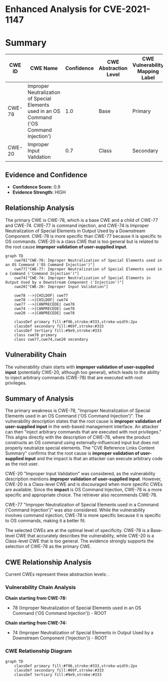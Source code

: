 # Enhanced Analysis for CVE-2021-1147

# Summary
| CWE ID | CWE Name | Confidence | CWE Abstraction Level | CWE Vulnerability Mapping Label | CWE-Vulnerability Mapping Notes |
|---|---|---|---|---|---|
| CWE-78 | Improper Neutralization of Special Elements used in an OS Command ('OS Command Injection') | 1.0 | Base | Primary | Allowed |
| CWE-20 | Improper Input Validation | 0.7 | Class | Secondary | Discouraged |

## Evidence and Confidence

*   **Confidence Score:** 0.9
*   **Evidence Strength:** HIGH

## Relationship Analysis
The primary CWE is CWE-78, which is a base CWE and a child of CWE-77 and CWE-74. CWE-77 is command injection, and CWE-74 is Improper Neutralization of Special Elements in Output Used by a Downstream Component. CWE-78 is more specific than CWE-77 because it is specific to OS commands. CWE-20 is a class CWE that is too general but is related to the root cause **improper validation of user-supplied input**.

```mermaid
graph TD
    cwe78["CWE-78: Improper Neutralization of Special Elements used in an OS Command ('OS Command Injection')"]
    cwe77["CWE-77: Improper Neutralization of Special Elements used in a Command ('Command Injection')"]
    cwe74["CWE-74: Improper Neutralization of Special Elements in Output Used by a Downstream Component ('Injection')"]
    cwe20["CWE-20: Improper Input Validation"]
    
    cwe78 -->|CHILDOF| cwe77
    cwe78 -->|CHILDOF| cwe74
    cwe77 -->|CANPRECEDE| cwe78
    cwe74 -->|CANPRECEDE| cwe78
    cwe20 -->|CANPRECEDE| cwe78
    
    classDef primary fill:#f96,stroke:#333,stroke-width:2px
    classDef secondary fill:#69f,stroke:#333
    classDef tertiary fill:#9e9,stroke:#333
    class cwe78 primary
    class cwe77,cwe74,cwe20 secondary
```

## Vulnerability Chain
The vulnerability chain starts with **improper validation of user-supplied input** (potentially CWE-20, although too general), which leads to the ability to inject arbitrary commands (CWE-78) that are executed with root privileges.

## Summary of Analysis
The primary weakness is CWE-78, "Improper Neutralization of Special Elements used in an OS Command ('OS Command Injection')". The vulnerability description states that the root cause is **improper validation of user-supplied input** in the web-based management interface. An attacker can then "inject arbitrary commands that are executed with root privileges." This aligns directly with the description of CWE-78, where the product constructs an OS command using externally-influenced input but does not properly neutralize special elements. The "CVE Reference Links Content Summary" confirms that the root cause is **improper validation of user-supplied input** and the impact is that an attacker can execute arbitrary code as the root user.

CWE-20 "Improper Input Validation" was considered, as the vulnerability description mentions **improper validation of user-supplied input**. However, CWE-20 is a Class-level CWE and is discouraged when more specific CWEs are available. Since the **impact** is OS Command Injection, CWE-78 is a more specific and appropriate choice. The retriever also recommends CWE-78.

CWE-77 "Improper Neutralization of Special Elements used in a Command ('Command Injection')" was also considered. While the vulnerability involves command injection, CWE-78 is more specific because it is specific to OS commands, making it a better fit.

The selected CWEs are at the optimal level of specificity. CWE-78 is a Base-level CWE that accurately describes the vulnerability, while CWE-20 is a Class-level CWE that is too general. The evidence strongly supports the selection of CWE-78 as the primary CWE.


## CWE Relationship Analysis

Current CWEs represent these abstraction levels: .


### Vulnerability Chain Analysis

**Chain starting from CWE-78:**
- 78 (Improper Neutralization of Special Elements used in an OS Command ('OS Command Injection')) - ROOT


**Chain starting from CWE-74:**
- 74 (Improper Neutralization of Special Elements in Output Used by a Downstream Component ('Injection')) - ROOT



### CWE Relationship Diagram

```mermaid
graph TD
    classDef primary fill:#f96,stroke:#333,stroke-width:2px
    classDef secondary fill:#69f,stroke:#333
    classDef tertiary fill:#9e9,stroke:#333
```